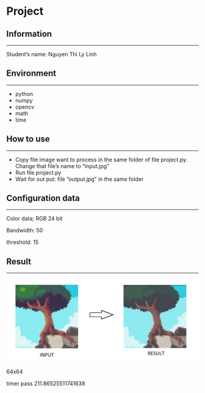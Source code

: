 # Project

## Information

---

Student’s name: Nguyen Thi Ly Linh

## Environment

---

- python
- numpy
- opencv
- math
- time

## How to use

---

- Copy file image want to process in the same folder of file project.py. Change that file’s name to “input.jpg”
- Run file project.py
- Wait for out put: file “output.jpg” in the same folder

## Configuration data

---

Color data; RGB 24 bit

Bandwidth: 50

threshold: 15

## Result

---

![result.png](Project/result.png)

64x64

timer pass 211.86525511741638